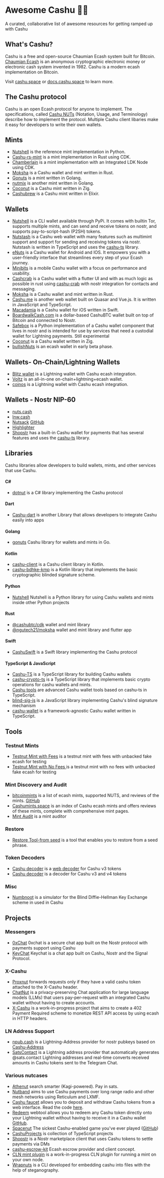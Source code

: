 # Awesome Cashu 🥜✨

A curated, collaborative list of awesome resources for getting ramped up with Cashu

## What's Cashu?

Cashu is a free and open-source Chaumian Ecash system built for Bitcoin. [Chaumian Ecash](https://en.wikipedia.org/wiki/Ecash) is an anonymous cryptographic electronic money or electronic cash system invented in 1982. Cashu is a modern ecash implementation on Bitcoin.

Visit [cashu.space](https://cashu.space/) or [docs.cashu.space](https://docs.cashu.space/) to learn more.

## The Cashu protocol

Cashu is an open Ecash protocol for anyone to implement. The specifications, called [Cashu NUTs](https://github.com/cashubtc/nuts) (Notation, Usage, and Terminology) describe how to implement the protocol. Multiple Cashu client libaries make it easy for developers to write their own wallets.

## Mints

- [Nutshell](https://github.com/cashubtc/nutshell) is the reference mint implementation in Python.
- [Cashu-rs-mint](https://github.com/thesimplekid/cashu-rs-mint) is a mint implementation in Rust using CDK.
- [Chamberlain](https://github.com/sovereign-app/chamberlain) is a mint implementation with an Integrated LDK Node using CDK.
- [Moksha](https://github.com/ngutech21/moksha) is a Cashu wallet and mint written in Rust.
- [Gonuts](https://github.com/elnosh/gonuts) is a mint written in Golang.
- [nutmix](https://github.com/lescuer97/nutmix) is another mint written in Golang.
- [Coconut](https://github.com/zig-bitcoin/coconut) is a Cashu mint written in Zig.
- [Cashubrew](https://github.com/AbdelStark/gakimint) is a Cashu mint written in Elixir.

## Wallets

- [Nutshell](https://github.com/cashubtc/nutshell) is a CLI wallet available through PyPi. It comes with builtin Tor, supports multiple mints, and can send and receive tokens on nostr, and supports pay-to-script-hash (P2SH) tokens.
- [Nutstash](https://nutstash.app/) is a Cashu web wallet with many features such as multimint support and support for sending and receiving tokens via nostr. Nutstash is written in TypeScript and uses the [cashu-ts](https://github.com/cashubtc/cashu-ts) library.
- [eNuts](https://enuts.cash) is a Cashu wallet for Android and IOS. It empowers you with a user-friendly interface that streamlines every step of your Ecash journey.
- [Minibits](https://github.com/minibits-cash/minibits_wallet) is a mobile Cashu wallet with a focus on performance and usability.
- [Cashcrab](https://github.com/thesimplekid/cashcrab) is a Cashu wallet with a flutter UI and with as much logic as possible in rust using [cashu-crab](https://github.com/thesimplekid/cashu-crab) with nostr integration for contacts and messaging.
- [Moksha](https://github.com/ngutech21/moksha) is a Cashu wallet and mint written in Rust.
- [Cashu.me](http://cashu.me/) is another web wallet built on Quasar and Vue.js. It is written in JavaScript and TypeScript.
- [Macadamia](https://github.com/zeugmaster/macadamia) is a Cashu wallet for iOS written in Swift.
- [BoardwalkCash.com](https://boardwalkcash.com/setup) is a dollar-based CashuBTC wallet built on top of Bitcoin and connected to Nostr.
- [Safebox](https://github.com/trbouma/safebox) is a Python implementation of a Cashu wallet component that lives in nostr and is intended for use by services that need a custodial wallet for Lightning payments. Still experimental
- [Coconut](https://github.com/zig-bitcoin/coconut) is a Cashu wallet written in Zig. 
- [bullishNuts](https://bullishnuts.cash) is an ecash wallet in early beta phase.

## Wallets- On-Chain/Lightning Wallets 
- [Blitz wallet](blitz-wallet.com) is a Lightning wallet with Cashu ecash integration.
- [Voltz](https://www.lnvoltz.xyz/) is an all-in-one on-chain+lightning+ecash wallet.
- [coinos](https://coinos.io) is a Lightning wallet with Cashu ecash integration.

## Wallets - Nostr NIP-60
- [nuts.cash](https://nostrudel.ninja/#/n/note1uz24vj73vq5w47qv8ypzye0edllks7zu308u87hy4hz3j3h6evnsegmw94)
- [lnw.cash](https://lnw.cash)
- [Nutsack](https://nutsack.me) [GitHub](https://github.com/pablof7z/nutsack)
- [Highlighter](https://highlighter.com/)
- [Shopstr](https://shopstr.store/wallet) has a built-in Cashu wallet for payments that has several features and uses the [cashu-ts](https://github.com/cashubtc/cashu-ts) library.

## Libraries

Cashu libraries allow developers to build wallets, mints, and other services that use Cashu.

#### C#
- [dotnut](https://github.com/Kukks/DotNut) is a C# library implementing the Cashu protocol


#### Dart

- [Cashu-dart](https://github.com/0xchat-app/cashu-dart) is another Library that allows developers to integrate Cashu easily into apps


#### Golang

- [gonuts](https://github.com/elnosh/gonuts) Cashu library for wallets and mints in Go.

#### Kotlin

- [cashu-client](https://github.com/thunderbiscuit/cashu-client) is a Cashu client library in Kotlin.
- [cashu-bdhke-kmp](https://github.com/gandlafbtc/cashu-bdhke-kmp) is a Kotlin library that implements the basic cryptographic blinded signature scheme.

#### Python

- [Nutshell](https://github.com/cashubtc/cashu) Nutshell is a Python library for using Cashu wallets and mints inside other Python projects

#### Rust

- [@cashubtc/cdk](https://github.com/cashubtc/cdk) wallet and mint library
- [@ngutech21/moksha](https://github.com/ngutech21/moksha) wallet and mint library and flutter app

#### Swift
- [CashuSwift](https://github.com/zeugmaster/CashuSwift) is a Swift library implementing the Cashu protocol

#### TypeScript & JavaScript

- [Cashu-TS](https://github.com/cashubtc/cashu-ts) is a TypeScript library for building Cashu wallets
- [cashu-crypto-ts](https://github.com/cashubtc/cashu-crypto-ts) is a TypeScript library that implements basic crypto operations for cashu wallets and mints.
- [Cashu tools](https://github.com/gandlafbtc/cashu-tools) are advanced Cashu wallet tools based on cashu-ts in TypeScript.
- [blind-sig-js](https://github.com/supertestnet/blind-sig-js) is a JavaScript library implementing Cashu's blind signature mechanism
- [cashu-wallet](https://github.com/ebrakke/cashu-wallet) is a framework-agnostic Cashu wallet written in TypeScript.


## Tools

### Testnut Mints
- [Testnut Mint with Fees](fees.testnut.cashu.space) is a testnut mint with fees with unbacked fake ecash for testing  
- [Testnut Mint with No Fees ](https://nofees.testnut.cashu.space) is a testnut mint with no fees with unbacked fake ecash for testing  

### Mint Discovery and Audit
- [bitcoinmints](http://bitcoinmints.com) is a list of ecash mints, supported NUTS, and reviews of the mints.  [GitHub](https://github.com/MakePrisms/bitcoinmints)
- [Cashumints.space](https://Cashumints.space) is an index of Cashu ecash mints and offers reviews of these mints, complete with comprehensive mint pages.
- [Mint Audit](https://audit.8333.space/) is a mint auditor
  
### Restore 
- [Restore Tool-from seed](https://wallet.cashu.me/#/restore) is a tool that enables you to restore from a seed phrase.

### Token Decoders 
- [Cashu decoder](https://github.com/nostrapps/cashu/) is a [web decoder](https://nostrapps.github.io/cashu) for Cashu v3 tokens
- [Cashu decoder](https://nutcoder.netlify.app/) is a decoder for Cashu v3 and v4 tokens

### Misc
- [Numbnoot](https://numbnoot.gandlaf.com) is a simulator for the Blind Diffie-Hellman Key Exchange scheme in used in Cashu

## Projects
### Messengers
- [0xChat](https://github.com/0xchat-app) 0xchat is a secure chat app built on the Nostr protocol with payments support using Cashu
- [KeyChat](https://github.com/keychat-io/keychat-app) Keychat is a chat app built on Cashu, Nostr and the Signal Protocol.

### X-Cashu
- [Proxnut](https://github.com/gandlafbtc/proxnut)  forwards requests only if they have a valid cashu token attached to the X-Cashu header.
- [ChatNut](https://chatnut.sparkpay.pt/) is a privacy-preserving Chat application for large language models (LLMs) that users pay-per-request with an integrated Cashu wallet without having to create accounts.
- [X-Cashu](https://github.com/callebtc/xcashu) is a work-in-progress project that aims to create a 402 Payment Required scheme to monetize REST API access by using ecash in HTTP headers.

### LN Address Support
- [npub.cash](https://npub.cash) is a Lightning-Address provider for nostr pubkeys based on [Cashu-Address](https://github.com/lightning-digital-entertainment/cashu-address)
- [SatsContact](https://github.com/massmux/SatsContact) is a Lightning address provider that automatically generates @sats.contact Lightning addresses and real-time converts received amounts in Cashu tokens sent to the Telegram Chat.
  
### Various nutcases
- [Athenut](https://athenut.com/) search smarter (Kagi-powered). Pay in sats.
- [Nutband](https://github.com/jooray/nutband) aims to use Cashu payments over long range radio and other mesh networks using Reticulum and LXMF.
- [Cashu faucet](https://www.gandlaf.com/faucet/anarchy) allows you to deposit and withdraw Cashu tokens from a web interface. Read the code [here](https://github.com/gandlafbtc/cashu-faucet).
- [Redeem](https://redeem.cashu.me/) webtool allows you to redeem any Cashu token directly onto your Lightning wallet without having to receive it in a Cashu wallet [GitHub](https://github.com/cashubtc/cashu-redeem).
- [Spacenut](https://spacenut.nutstash.app) The sickest Cashu-enabled game you've ever played ([GitHub](https://github.com/gandlafbtc/spacenut))
- [CashuProjects](https://github.com/CashuProjects) is collection of TypeScript projects
- [Shopstr](https://shopstr.store) is a Nostr marketplace client that uses Cashu tokens to settle payments via DMs
- [cashu-escrow-kit](https://github.com/f321x/cashu-escrow-kit) Ecash escrow provider and client concept.
- [CLN mint plugin](https://github.com/gudnuf/cln_pyshu_mint) is a work-in-progress CLN plugin for running a mint on your own node.
- [Wrapnuts](https://github.com/wrapnuts/wrapnuts/tree/main) is a CLI developed for embedding cashu into files with the help of steganography.




 


